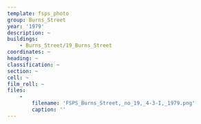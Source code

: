 ```yaml
---
template: fsps_photo
group: Burns_Street
year: '1979'
description: ~
buildings:
    - Burns_Street/19_Burns_Street
coordinates: ~
heading: ~
classification: ~
section: ~
cell: ~
film_roll: ~
files:
    -
        filename: 'FSPS_Burns_Street,_no_19,_4-3-I,_1979.png'
        caption: ''
---
```

